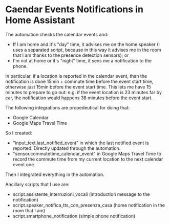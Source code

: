 # Caendar Events Notifications in Home Assistant

The automation checks the calendar events and:
- If I am home and it's "day" time, it advises me on the home speaker (I uses a separated script, because in this way it advises me in the room that I am thanks to the presence detection sensors); or
- I'm not at home or it's "night" time, it sens me a notification to the phone.

In particular, if a location is reported in the calendar event, than the notification is done 15min + commute time before the event start time, otherwise just 15min before the event start time. This lets me have 15 minutes to prepare to go out: e.g. if the event location is 23 minutes far by car, the notification would happens 38 minutes before the event start.

The following integrations are propedeutical for doing that:
- Google Calendar
- Google Maps Travel Time

So I created:
- "input_text.last_notified_event" in which the last notified event is reported. Directly updated through the automation.
- "sensor.commutetime_calendar_event" in Google Maps Travel Time to record the commute time from my current location to the next calendar event one.
   
Then I integrated everything in the automation.


Ancillary scripts that I use are:
- script.assistente_interruzioni_vocali (introduction message to the notification)
- script.speaker_notifica_tts_con_presenza_casa (home notification in the room that I am)
- script.smartphone_notification (simple phone notification)
